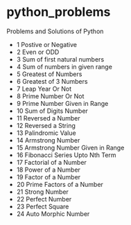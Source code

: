 # python_problems
Problems and Solutions of Python

 - 1 Postive or Negative 
 - 2 Even or ODD
 - 3 Sum of first natural numbers
 - 4 Sum of numbers in given range
 - 5 Greatest of Numbers
 - 6 Greatest of 3 Numbers
 - 7 Leap Year Or Not
 - 8 Prime Number Or Not
 - 9 Prime Number Given in Range
 - 10 Sum of Digits Number
 - 11 Reversed a Number
 - 12 Reversed a String
 - 13 Palindromic Value
 - 14 Armstrong Number
 - 15 Armstrong Number Given in Range
 - 16 Fibonacci Series Upto Nth Term
 - 17 Factorial of a Number
 - 18 Power of a Number
 - 19 Factor of a Number
 - 20 Prime Factors of a Number
 - 21 Strong Number
 - 22 Perfect Number
 - 23 Perfect Square
 - 24 Auto Morphic Number